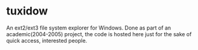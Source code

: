 tuxidow
=======

An ext2/ext3 file system explorer for Windows. Done as part of an academic(2004-2005) project, the code is hosted here just for the sake of quick access, interested people.